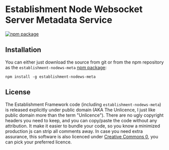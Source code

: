 # Establishment Node Websocket Server Metadata Service
[![npm package][npm-badge]][npm-url]

## Installation
You can either just download the source from git or from the npm repository as the `establishment-nodews-meta` [npm package][npm-url]:
```
npm install -g establishment-nodews-meta
```

## License
The Establishment Framework code (including `establishment-nodews-meta`) is released explicitly under public domain (AKA The Unlicence, I just like public domain more than the term "Unlicence").
There are no ugly copyright headers you need to keep, and you can copy/paste the code without any attribution.
It make it easier to bundle your code, so you know a minimized production js can strip all comments away.
In case you need extra assurance, this software is also licenced under [Creative Commons 0][license-cc0], you can pick your preferred licence.

[license-cc0]: https://creativecommons.org/publicdomain/zero/1.0/
[npm-badge]: https://img.shields.io/npm/v/establishment-nodews-meta.svg?style=flat-square
[npm-url]: https://www.npmjs.org/package/establishment-nodews-meta
